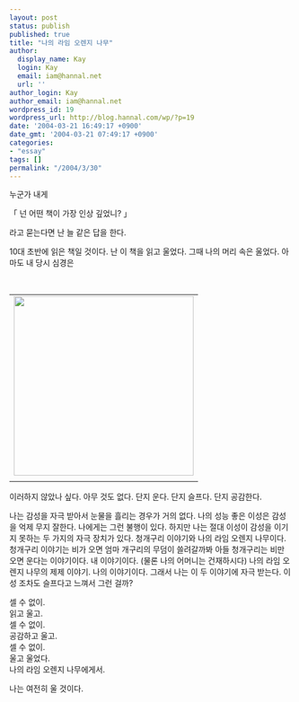 ```yaml
---
layout: post
status: publish
published: true
title: "나의 라임 오렌지 나무"
author:
  display_name: Kay
  login: Kay
  email: iam@hannal.net
  url: ''
author_login: Kay
author_email: iam@hannal.net
wordpress_id: 19
wordpress_url: http://blog.hannal.com/wp/?p=19
date: '2004-03-21 16:49:17 +0900'
date_gmt: '2004-03-21 07:49:17 +0900'
categories:
- "essay"
tags: []
permalink: "/2004/3/30"
---
```

<p>누군가 내게 </p>
<p>「 넌 어떤 책이 가장 인상 깊었니? 」</p>
<p>라고 묻는다면 난 늘 같은 답을 한다.</p>
<p>10대 초반에 읽은 책일 것이다. 난 이 책을 읽고 울었다. 그때 나의 머리 속은 울었다. 아마도 내 당시 심경은</p>
<p><center><br />
<table>
<tr>
<td><center><img src="http://blog.hannal.com/tt-attach/0321/040321164816453285/052013.jpg" width="320" height="320"></center></td>
</tr>
<tr>
<td class="centerphoto"> </td>
</tr>
</table>
<p></center></p>
<p>이러하지 않았나 싶다. 아무 것도 없다. 단지 운다. 단지 슬프다. 단지 공감한다.</p>
<p>나는 감성을 자극 받아서 눈물을 흘리는 경우가 거의 없다. 나의 성능 좋은 이성은 감성을 억제 무지 잘한다. 나에게는 그런 불행이 있다. 하지만 나는 절대 이성이 감성을 이기지 못하는 두 가지의 자극 장치가 있다. 청개구리 이야기와 나의 라임 오렌지 나무이다. 청개구리 이야기는 비가 오면 엄마 개구리의 무덤이 쓸려갈까봐 아들 청개구리는 비만 오면 운다는 이야기이다. 내 이야기이다. (물론 나의 어머니는 건재하시다) 나의 라임 오렌지 나무의 제제 이야기. 나의 이야기이다. 그래서 나는 이 두 이야기에 자극 받는다. 이성 조차도 슬프다고 느껴서 그런 걸까?</p>
<p>셀 수 없이.<br />
읽고 울고.<br />
셀 수 없이.<br />
공감하고 울고.<br />
셀 수 없이.<br />
울고 울었다.<br />
나의 라임 오렌지 나무에게서.</p>
<p>나는 여전히 울 것이다.</p>
